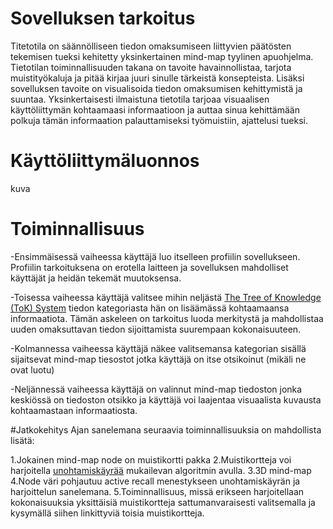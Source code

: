 # Sovelluksen tarkoitus
Titetotila on säännölliseen tiedon omaksumiseen liittyvien päätösten tekemisen tueksi kehitetty yksinkertainen mind-map tyylinen apuohjelma. Tietotilan toiminnallisuuden takana on tavoite havainnollistaa, tarjota muistityökaluja ja pitää kirjaa juuri sinulle tärkeistä konsepteista. Lisäksi sovelluksen tavoite on visualisoida tiedon omaksumisen kehittymistä ja suuntaa. Yksinkertaisesti ilmaistuna tietotila tarjoaa visuaalisen käyttöliittymän kohtaamaasi informaatioon ja auttaa sinua kehittämään polkuja tämän informaation palauttamiseksi työmuistiin, ajattelusi tueksi. 

# Käyttöliittymäluonnos
kuva

# Toiminnallisuus
-Ensimmäisessä vaiheessa käyttäjä luo itselleen profiilin sovellukseen. Profiilin tarkoituksena on erotella laitteen ja sovelluksen mahdolliset käyttäjät ja heidän tekemät muutoksensa. 

-Toisessa vaiheessa käyttäjä valitsee mihin neljästä [The Tree of Knowledge (ToK) System](https://en.wikipedia.org/wiki/Tree_of_knowledge_system) tiedon kategoriasta hän on lisäämässä kohtaamaansa informaatiota. Tämän askeleen on tarkoitus luoda merkitystä ja mahdollistaa uuden omaksuttavan tiedon sijoittamista suurempaan kokonaisuuteen.

-Kolmannessa vaiheessa käyttäjä näkee valitsemansa kategorian sisällä sijaitsevat mind-map tiesostot jotka käyttäjä on itse otsikoinut (mikäli ne ovat luotu)

-Neljännessä vaiheessa käyttäjä on valinnut mind-map tiedoston jonka keskiössä on tiedoston otsikko ja käyttäjä voi laajentaa visuaalista kuvausta kohtaamastaan informaatiosta. 

#Jatkokehitys
Ajan sanelemana seuraavia toiminnallisuuksia on mahdollista lisätä:

1.Jokainen mind-map node on muistikortti pakka
2.Muistikortteja voi harjoitella [unohtamiskäyrää](https://en.wikipedia.org/wiki/Forgetting_curve) mukailevan algoritmin avulla.
3.3D mind-map
4.Node väri pohjautuu active recall menestykseen unohtamiskäyrän ja harjoittelun sanelemana.
5.Toiminnallisuus, missä erikseen harjoitellaan kokonaisuuksia yksittäisiä muistikortteja sattumanvaraisesti valitsemalla ja kysymällä siihen linkittyviä toisia muistikortteja. 


